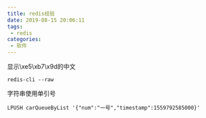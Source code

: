```yaml
---
title: redis经验
date: 2019-08-15 20:06:11
tags:
 - redis
categories:
 - 软件
---
```


显示\xe5\xb7\x9d的中文
```
redis-cli --raw
```

字符串使用单引号
```
LPUSH carQueueByList '{"num":"一号","timestamp":1559792585000}'
```

